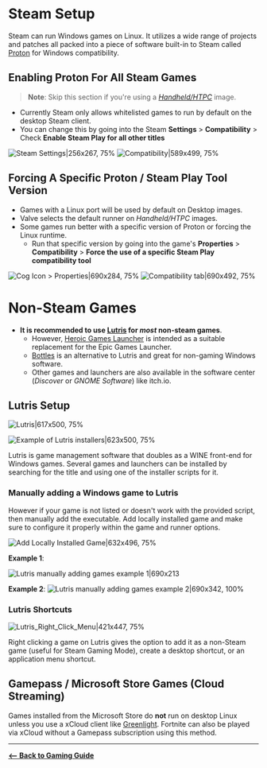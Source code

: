 <!-- ANCHOR: METADATA -->
<!--{"url_discourse": "https://universal-blue.discourse.group/docs?topic=2656", "fetched_at": "2024-09-03 16:43:09.533219+00:00"}-->
<!-- ANCHOR_END: METADATA -->

# **Steam Setup**

Steam can run Windows games on Linux.  It utilizes a wide range of projects and patches all packed into a piece of software built-in to Steam called [Proton](https://github.com/ValveSoftware/Proton) for Windows compatibility.

## Enabling Proton For All Steam Games

>**Note**: Skip this section if you're using a [*Handheld/HTPC*](https://universal-blue.discourse.group/docs?topic=37) image.

* Currently Steam only allows whitelisted games to run by default on the desktop Steam client.
* You can change this by going into the Steam **Settings** > **Compatibility** > Check **Enable Steam Play for all other titles**


![Steam Settings|256x267, 75%](../img/nXBb6Smr17lMnyV3TH1ePxvYVuA.png)
![Compatibility|589x499, 75%](../img/IixmUZBAH8wiG0DRssksO0khXF.png)

## Forcing A Specific Proton / Steam Play Tool Version

* Games with a Linux port will be used by default on Desktop images.
* Valve selects the default runner on *Handheld/HTPC* images.
* Some games run better with a specific version of Proton or forcing the Linux runtime.
    * Run that specific version by going into the game's **Properties** > **Compatibility** > **Force the use of a specific Steam Play compatibility tool**

![Cog Icon > Properties|690x284, 75%](../img/zo1TyrRxr8Fu48ACJg34pWKvF7P.png)
![Compatibility tab|690x492, 75%](../img/iiTx9285kbPupqLDGX4ak4RIvdm.png)

# **Non-Steam Games**

* **It is recommended to use [Lutris](https://lutris.net/games?q=&ordering=-popularity&paginate_by=100) for _most_ non-steam games**.
  * However, [Heroic Games Launcher](https://heroicgameslauncher.com) is intended as a suitable replacement for the Epic Games Launcher.
  * [Bottles](https://usebottles.com/) is an alternative to Lutris and great for non-gaming Windows software.
  * Other games and launchers are also available in the software center (_Discover_ or _GNOME Software_) like itch.io.

## Lutris Setup
![Lutris|617x500, 75%](../img/3s2iqYP1Q1ZeCpMaQapqhG4gR1V.png)

![Example of Lutris installers|623x500, 75%](../img/1WR6qGSLGJ0oRkdwvCFwhCZllq0.png)

Lutris is game management software that doubles as a WINE front-end for Windows games.  Several games and launchers can be installed by searching for the title and using one of the installer scripts for it.

### Manually adding a Windows game to Lutris

However if your game is not listed or doesn't work with the provided script, then manually add the executable.  Add locally installed game and make sure to configure it properly within the game and runner options.



![Add Locally Installed Game|632x496, 75%](../img/9NC0GjEllRMgpuaLmB2d5pcihgz.png)

**Example 1**:

![Lutris manually adding games example 1|690x213](../img/mSFhMjx6yr4zsvPdCbUT7dyUYzu.png)


**Example 2**:
![Lutris manually adding games example 2|690x342, 100%](../img/yszYNbYIAwCw4otGldSK6C29Jus.png)

### Lutris Shortcuts

![Lutris_Right_Click_Menu|421x447, 75%](../img/qvbF55nS5md6nMp7L5w0V97EBLR.png)

Right clicking a game on Lutris gives the option to add it as a non-Steam game (useful for Steam Gaming Mode), create a desktop shortcut, or an application menu shortcut.

## Gamepass / Microsoft Store Games (Cloud Streaming)

Games installed from the Microsoft Store do **not** run on desktop Linux unless you use a xCloud client like [Greenlight](https://github.com/unknownskl/greenlight).  Fortnite can also be played via xCloud without a Gamepass subscription using this method.

<hr>

[**<-- Back to Gaming Guide**](https://universal-blue.discourse.group/docs?topic=31)